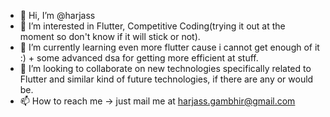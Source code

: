 - 👋 Hi, I’m @harjass
- 👀 I’m interested in Flutter, Competitive Coding(trying it out at the moment so don't know if it will stick or not).
- 🌱 I’m currently learning even more flutter cause i cannot get enough of it :) + some advanced dsa for getting more efficient at stuff.
- 💞️ I’m looking to collaborate on new technologies specifically related to Flutter and similar kind of future technologies, if there are any or would be.
- 📫 How to reach me -> just mail me at harjass.gambhir@gmail.com

<!---
harjass/harjass is a ✨ special ✨ repository because its `README.md` (this file) appears on your GitHub profile.
You can click the Preview link to take a look at your changes.
--->
